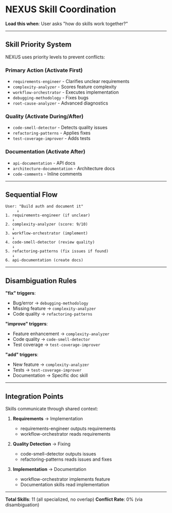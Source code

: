# NEXUS Skill Coordination

**Load this when**: User asks "how do skills work together?"

---

## Skill Priority System

NEXUS uses priority levels to prevent conflicts:

### Primary Action (Activate First)
- `requirements-engineer` - Clarifies unclear requirements
- `complexity-analyzer` - Scores feature complexity
- `workflow-orchestrator` - Executes implementation
- `debugging-methodology` - Fixes bugs
- `root-cause-analyzer` - Advanced diagnostics

### Quality (Activate During/After)
- `code-smell-detector` - Detects quality issues
- `refactoring-patterns` - Applies fixes
- `test-coverage-improver` - Adds tests

### Documentation (Activate After)
- `api-documentation` - API docs
- `architecture-documentation` - Architecture docs
- `code-comments` - Inline comments

---

## Sequential Flow

```
User: "Build auth and document it"
     ↓
1. requirements-engineer (if unclear)
   ↓
2. complexity-analyzer (score: 9/10)
   ↓
3. workflow-orchestrator (implement)
   ↓
4. code-smell-detector (review quality)
   ↓
5. refactoring-patterns (fix issues if found)
   ↓
6. api-documentation (create docs)
```

---

## Disambiguation Rules

**"fix" triggers**:
- Bug/error → `debugging-methodology`
- Missing feature → `complexity-analyzer`
- Code quality → `refactoring-patterns`

**"improve" triggers**:
- Feature enhancement → `complexity-analyzer`
- Code quality → `code-smell-detector`
- Test coverage → `test-coverage-improver`

**"add" triggers**:
- New feature → `complexity-analyzer`
- Tests → `test-coverage-improver`
- Documentation → Specific doc skill

---

## Integration Points

Skills communicate through shared context:

1. **Requirements** → Implementation
   - requirements-engineer outputs requirements
   - workflow-orchestrator reads requirements

2. **Quality Detection** → Fixing
   - code-smell-detector outputs issues
   - refactoring-patterns reads issues and fixes

3. **Implementation** → Documentation
   - workflow-orchestrator implements feature
   - Documentation skills read implementation

---

**Total Skills**: 11 (all specialized, no overlap)
**Conflict Rate**: 0% (via disambiguation)
